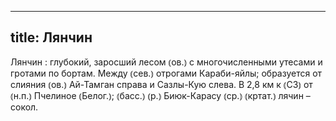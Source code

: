 
---
title: Лянчин
---
Лянчин
: глубокий, заросший лесом ⦅ов.⦆ с многочисленными утесами и гротами по бортам. Между ⦅сев.⦆ отрогами Караби-яйлы; образуется от слияния ⦅ов.⦆ Ай-Тамган справа и Сазлы-Кую слева. В 2,8 км к ⦅СЗ⦆ от ⦅н.п.⦆ Пчелиное ⦅Белог.⦆; ⦅басс.⦆ ⦅р.⦆ Биюк-Карасу ⦅ср.⦆ ⦅кртат.⦆ лячин – сокол.
